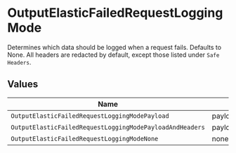 # OutputElasticFailedRequestLoggingMode

Determines which data should be logged when a request fails. Defaults to None.  All headers are redacted by default, except those listed under `Safe Headers`.


## Values

| Name                                                     | Value                                                    |
| -------------------------------------------------------- | -------------------------------------------------------- |
| `OutputElasticFailedRequestLoggingModePayload`           | payload                                                  |
| `OutputElasticFailedRequestLoggingModePayloadAndHeaders` | payloadAndHeaders                                        |
| `OutputElasticFailedRequestLoggingModeNone`              | none                                                     |